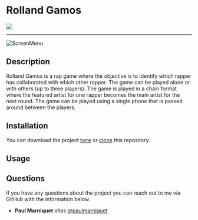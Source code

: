   # Rolland Gamos

  <a href="https://img.shields.io/badge/MADE%20WITH-FLUTTER-ff69b4" alt="FLUTTER">
        <img src="https://img.shields.io/badge/MADE%20WITH-FLUTTER-ff69b4" /></a>


*******

![ScreenMenu](https://samiaissi.com/wp-content/uploads/2019/10/logo-rap-jeu-def-scaled-uai-2064x1548.png)

  ## Description
  
Rolland Gamos is a rap game where the objective is to identify which rapper has collaborated with which other rapper. The game can be played alone or with others (up to three players). The game is played in a chain format where the featured artist for one rapper becomes the main artist for the next round. The game can be played using a single phone that is passed around between the players.
  
  ## Installation
  
  You can download the project [here](https://github.com/paulmarniquet/Rolland-Gamos/archive/refs/heads/master.zip) or [clone](https://docs.github.com/en/repositories/creating-and-managing-repositories/cloning-a-repository) this repository.
  

  ## Usage



  ## Questions

  If you have any questions about the project you can reach out to me via GitHub with the information below. 

  * **Paul Marniquet** _alias_ [@paulmarniquet](https://github.com/paulmarniquet)

  
